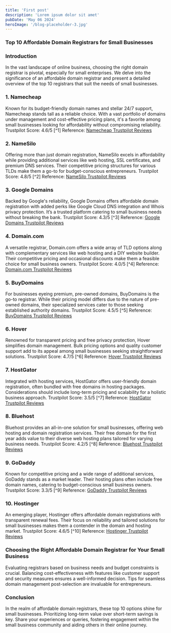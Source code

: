 ```yaml
---
title: 'First post'
description: 'Lorem ipsum dolor sit amet'
pubDate: 'May 06 2024'
heroImage: '/blog-placeholder-3.jpg'
---
```


### Top 10 Affordable Domain Registrars for Small Businesses

### Introduction
In the vast landscape of online business, choosing the right domain registrar is pivotal, especially for small enterprises. We delve into the significance of an affordable domain registrar and present a detailed overview of the top 10 registrars that suit the needs of small businesses.

### 1. Namecheap
Known for its budget-friendly domain names and stellar 24/7 support, Namecheap stands tall as a reliable choice. With a vast portfolio of domains under management and cost-effective pricing plans, it's a favorite among small businesses looking for affordability without compromising reliability. Trustpilot Score: 4.6/5 [^1] Reference: [Namecheap Trustpilot Reviews][1]

### 2. NameSilo
Offering more than just domain registration, NameSilo excels in affordability while providing additional services like web hosting, SSL certificates, and premium DNS services. Their competitive pricing structures for various TLDs make them a go-to for budget-conscious entrepreneurs. Trustpilot Score: 4.8/5 [^2] Reference: [NameSilo Trustpilot Reviews][2]

### 3. Google Domains
Backed by Google's reliability, Google Domains offers affordable domain registration with added perks like Google Cloud DNS integration and Whois privacy protection. It’s a trusted platform catering to small business needs without breaking the bank. Trustpilot Score: 4.3/5 [^3] Reference: [Google Domains Trustpilot Reviews][3]

### 4. Domain.com
A versatile registrar, Domain.com offers a wide array of TLD options along with complementary services like web hosting and a DIY website builder. Their competitive pricing and occasional discounts make them a feasible choice for small business owners. Trustpilot Score: 4.0/5 [^4] Reference: [Domain.com Trustpilot Reviews][4]

### 5. BuyDomains
For businesses eyeing premium, pre-owned domains, BuyDomains is the go-to registrar. While their pricing model differs due to the nature of pre-owned domains, their specialized services cater to those seeking established authority domains. Trustpilot Score: 4.5/5 [^5] Reference: [BuyDomains Trustpilot Reviews][5]

### 6. Hover
Renowned for transparent pricing and free privacy protection, Hover simplifies domain management. Bulk pricing options and quality customer support add to its appeal among small businesses seeking straightforward solutions. Trustpilot Score: 4.7/5 [^6] Reference: [Hover Trustpilot Reviews][6]

### 7. HostGator
Integrated with hosting services, HostGator offers user-friendly domain registration, often bundled with free domains in hosting packages. Considerations should include long-term pricing and scalability for a holistic business approach. Trustpilot Score: 3.5/5 [^7] Reference: [HostGator Trustpilot Reviews][7]

### 8. Bluehost
Bluehost provides an all-in-one solution for small businesses, offering web hosting and domain registration services. Their free domain for the first year adds value to their diverse web hosting plans tailored for varying business 
needs. Trustpilot Score: 4.2/5 [^8] Reference: [Bluehost Trustpilot Reviews][8]

### 9. GoDaddy
Known for competitive pricing and a wide range of additional services, GoDaddy stands as a market leader. Their hosting plans often include free domain names, catering to budget-conscious small business owners. Trustpilot Score: 3.3/5 [^9] Reference: [GoDaddy Trustpilot Reviews][9]

### 10. Hostinger
An emerging player, Hostinger offers affordable domain registrations with transparent renewal fees. Their focus on reliability and tailored solutions for small businesses makes them a contender in the domain and hosting market. Trustpilot Score: 4.6/5 [^10] Reference: [Hostinger Trustpilot Reviews][10]

### Choosing the Right Affordable Domain Registrar for Your Small Business
Evaluating registrars based on business needs and budget constraints is crucial. Balancing cost-effectiveness with features like customer support and security measures ensures a well-informed decision. Tips for seamless domain management post-selection are invaluable for entrepreneurs.

### Conclusion
In the realm of affordable domain registrars, these top 10 options shine for small businesses. Prioritizing long-term value over short-term savings is key. Share your experiences or queries, fostering engagement within the small business community and aiding others in their online journey.

[1]:	https://www.trustpilot.com/review/namecheap.com
[2]:	https://www.trustpilot.com/review/www.namesilo.com
[3]:	https://www.trustpilot.com/review/domains.google
[4]:	https://www.trustpilot.com/review/www.domain.com
[5]:	https://www.trustpilot.com/review/buydomains.com
[6]:	https://www.trustpilot.com/review/hover.com
[7]:	https://www.trustpilot.com/review/www.hostgator.com
[8]:	https://www.trustpilot.com/review/bluehost.com
[9]:	https://www.trustpilot.com/review/godaddy.com
[10]:	https://www.trustpilot.com/review/www.hostinger.com